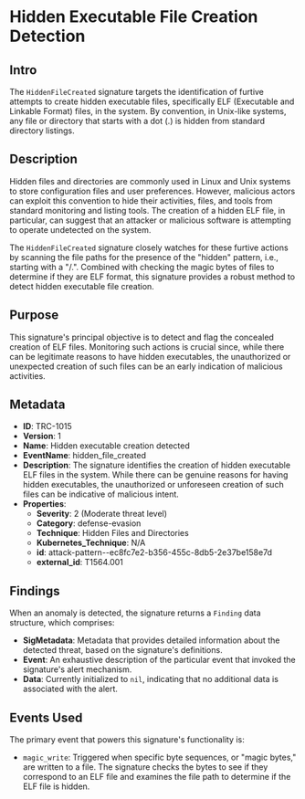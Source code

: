 
# Hidden Executable File Creation Detection

## Intro

The `HiddenFileCreated` signature targets the identification of furtive attempts
to create hidden executable files, specifically ELF (Executable and Linkable
Format) files, in the system. By convention, in Unix-like systems, any file or
directory that starts with a dot (.) is hidden from standard directory listings.

## Description

Hidden files and directories are commonly used in Linux and Unix systems to
store configuration files and user preferences. However, malicious actors can
exploit this convention to hide their activities, files, and tools from standard
monitoring and listing tools. The creation of a hidden ELF file, in particular,
can suggest that an attacker or malicious software is attempting to operate
undetected on the system.

The `HiddenFileCreated` signature closely watches for these furtive actions by
scanning the file paths for the presence of the "hidden" pattern, i.e., starting
with a "/.". Combined with checking the magic bytes of files to determine if
they are ELF format, this signature provides a robust method to detect hidden
executable file creation.

## Purpose

This signature's principal objective is to detect and flag the concealed
creation of ELF files. Monitoring such actions is crucial since, while there can
be legitimate reasons to have hidden executables, the unauthorized or unexpected
creation of such files can be an early indication of malicious activities.

## Metadata

- **ID**: TRC-1015
- **Version**: 1
- **Name**: Hidden executable creation detected
- **EventName**: hidden_file_created
- **Description**: The signature identifies the creation of hidden executable ELF files in the system. While there can be genuine reasons for having hidden executables, the unauthorized or unforeseen creation of such files can be indicative of malicious intent.
- **Properties**:
  - **Severity**: 2 (Moderate threat level)
  - **Category**: defense-evasion
  - **Technique**: Hidden Files and Directories
  - **Kubernetes_Technique**: N/A
  - **id**: attack-pattern--ec8fc7e2-b356-455c-8db5-2e37be158e7d
  - **external_id**: T1564.001

## Findings

When an anomaly is detected, the signature returns a `Finding` data structure,
which comprises:

- **SigMetadata**: Metadata that provides detailed information about the detected threat, based on the signature's definitions.
- **Event**: An exhaustive description of the particular event that invoked the signature's alert mechanism.
- **Data**: Currently initialized to `nil`, indicating that no additional data is associated with the alert.

## Events Used

The primary event that powers this signature's functionality is:

- `magic_write`: Triggered when specific byte sequences, or "magic bytes," are
written to a file. The signature checks the bytes to see if they correspond to
an ELF file and examines the file path to determine if the ELF file is hidden.
